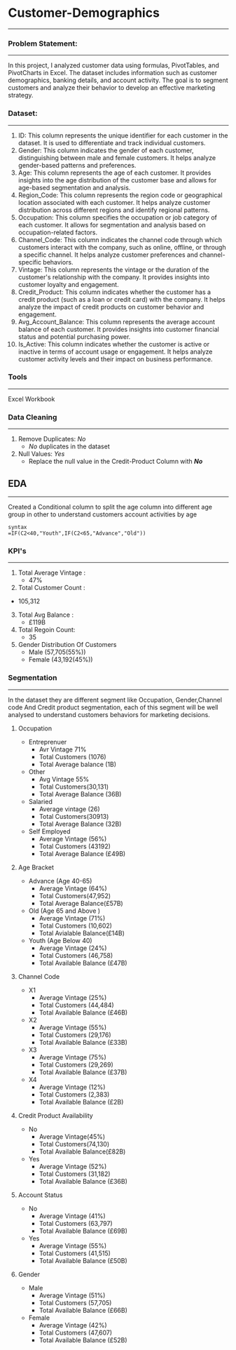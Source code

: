 # Customer-Demographics
---


### **Problem Statement**:
---
In this project, I analyzed customer data using formulas, PivotTables, and PivotCharts in Excel. The dataset includes information such as customer demographics, banking details, and account activity. The goal is to segment customers and analyze their behavior to develop an effective marketing strategy.
### **Dataset**:
---
1. ID: This column represents the unique identifier for each customer in the dataset. It is used to differentiate and track individual customers.
2. Gender: This column indicates the gender of each customer, distinguishing between male and female customers. It helps analyze gender-based patterns and preferences.
3. Age: This column represents the age of each customer. It provides insights into the age distribution of the customer base and allows for age-based segmentation and analysis.
4. Region_Code: This column represents the region code or geographical location associated with each customer. It helps analyze customer distribution across different regions and identify regional patterns.
5. Occupation: This column specifies the occupation or job category of each customer. It allows for segmentation and analysis based on occupation-related factors.
6. Channel_Code: This column indicates the channel code through which customers interact with the company, such as online, offline, or through a specific channel. It helps analyze customer preferences and channel-specific behaviors.
7. Vintage: This column represents the vintage or the duration of the customer's relationship with the company. It provides insights into customer loyalty and engagement.
8. Credit_Product: This column indicates whether the customer has a credit product (such as a loan or credit card) with the company. It helps analyze the impact of credit products on customer behavior and engagement.
9. Avg_Account_Balance: This column represents the average account balance of each customer. It provides insights into customer financial status and potential purchasing power.
10. Is_Active: This column indicates whether the customer is active or inactive in terms of account usage or engagement. It helps analyze customer activity levels and their impact on business performance.


### **Tools**
---
Excel Workbook 

### Data Cleaning 
---

1. Remove Duplicates: *No*
     - *No* duplicates in the dataset
2. Null Values: *Yes*
   - Replace the null value in the Credit-Product Column with ***No***


## EDA 
---
Created a Conditional column to split the age column into different age group in other to understand customers account activities  by age 
``` excel
syntax
=IF(C2<40,"Youth",IF(C2<65,"Advance","Old"))
```
### KPI's
---
1. Total Average Vintage :
   - 47%
2. Total Customer Count :
 - 105,312
3. Total Avg Balance :
   - £119B
4. Total Regoin Count:
   - 35
5. Gender Distribution Of Customers
   - Male (57,705(55%))
   - Female (43,192(45%))


 ### Segmentation 
 ---
 In the dataset they are different segment like Occupation, Gender,Channel code And Credit product segmentation, each of this segment will be well analysed to understand customers behaviors for marketing decisions.   

 1. Occupation
    - Entreprenuer
       - Avr Vintage 71%
       - Total Customers (1076)
       - Total Average balance (1B)
     - Other
       - Avg Vintage 55%
       - Total Customers(30,131)
       - Total Average Balance (36B)
     - Salaried
       - Average vintage (26)
       - Total Customers(30913)
       - Total Average Balance (32B)
     - Self Employed
        - Average Vintage (56%)
        - Total Customers (43192)
        - Total Average Balance (£49B)
2. Age Bracket
   - Advance (Age 40-65)
      - Average Vintage (64%)
      - Total Customers(47,952)
      - Total Average Balance(£57B)
    - Old (Age 65 and Above )
       - Average Vintage (71%)
       - Total Customers (10,602)
       - Total Avialable Balance(£14B)
     - Youth (Age Below 40)
       -  Average Vintage (24%)
       -  Total Customers (46,758)
       -  Total Available Balance (£47B)
3. Channel Code
   - X1
      - Average Vintage (25%)
      - Total Customers (44,484)
      - Total Available Balance (£46B)
   - X2
      - Average Vintage (55%)
      - Total Customers (29,176)
      - Total Available Balance (£33B)
   - X3
      - Average Vintage (75%)
      - Total Customers (29,269)
      - Total Available Balance (£37B)
   - X4
      - Average Vintage (12%)
      - Total Customers (2,383)
      - Total Available Balance (£2B)
4. Credit Product Availability
   - No
      - Average Vintage(45%)
      - Total Customers(74,130)
      - Total Available Balance(£82B)
   - Yes
      - Average Vintage (52%)
      - Total Customers (31,182)
      - Total Available Balance (£36B)
5. Account Status
   - No
      - Average Vintage (41%)
      - Total Customers (63,797)
      - Total Available Balance (£69B)
    - Yes
      - Average Vintage (55%)
      - Total Customers (41,515)
      - Total Available Balance (£50B)
     
6. Gender
   - Male
      - Average Vintage (51%)
      - Total Customers (57,705)
      - Total Available Balance (£66B)
    - Female
      - Average Vintage (42%)
      - Total Customers (47,607)
      - Total Available Balance (£52B)





  






